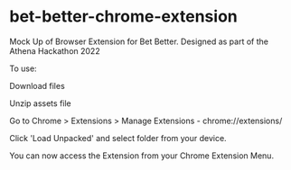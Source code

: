 # bet-better-chrome-extension

Mock Up of Browser Extension for Bet Better. Designed as part of the Athena Hackathon 2022

To use:

Download files

Unzip assets file

Go to Chrome > Extensions > Manage Extensions - chrome://extensions/

Click 'Load Unpacked' and select folder from your device.

You can now access the Extension from your Chrome Extension Menu.
